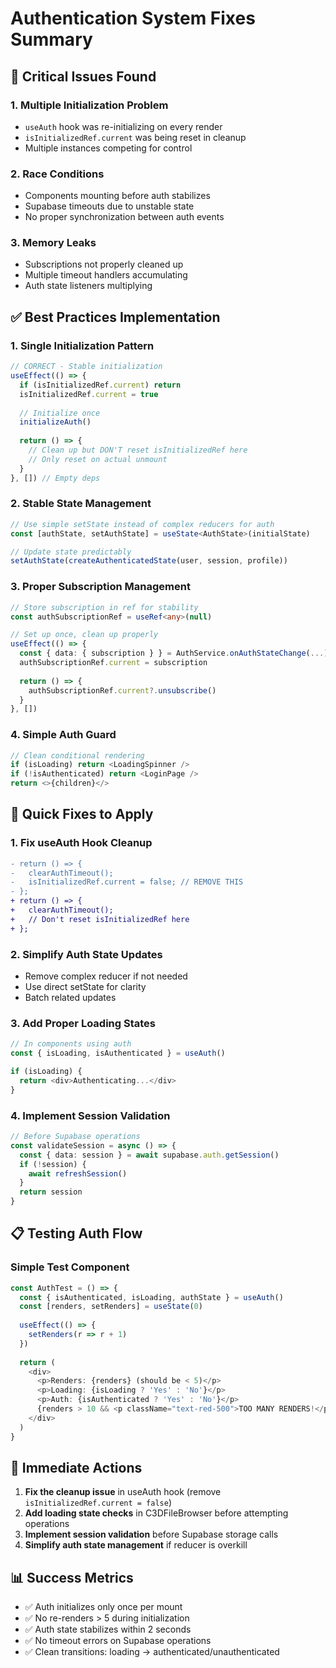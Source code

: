 # Authentication System Fixes Summary

## 🚨 Critical Issues Found

### 1. **Multiple Initialization Problem**
- `useAuth` hook was re-initializing on every render
- `isInitializedRef.current` was being reset in cleanup
- Multiple instances competing for control

### 2. **Race Conditions**
- Components mounting before auth stabilizes
- Supabase timeouts due to unstable state
- No proper synchronization between auth events

### 3. **Memory Leaks**
- Subscriptions not properly cleaned up
- Multiple timeout handlers accumulating
- Auth state listeners multiplying

## ✅ Best Practices Implementation

### 1. **Single Initialization Pattern**
```typescript
// CORRECT - Stable initialization
useEffect(() => {
  if (isInitializedRef.current) return
  isInitializedRef.current = true
  
  // Initialize once
  initializeAuth()
  
  return () => {
    // Clean up but DON'T reset isInitializedRef here
    // Only reset on actual unmount
  }
}, []) // Empty deps
```

### 2. **Stable State Management**
```typescript
// Use simple setState instead of complex reducers for auth
const [authState, setAuthState] = useState<AuthState>(initialState)

// Update state predictably
setAuthState(createAuthenticatedState(user, session, profile))
```

### 3. **Proper Subscription Management**
```typescript
// Store subscription in ref for stability
const authSubscriptionRef = useRef<any>(null)

// Set up once, clean up properly
useEffect(() => {
  const { data: { subscription } } = AuthService.onAuthStateChange(...)
  authSubscriptionRef.current = subscription
  
  return () => {
    authSubscriptionRef.current?.unsubscribe()
  }
}, [])
```

### 4. **Simple Auth Guard**
```typescript
// Clean conditional rendering
if (isLoading) return <LoadingSpinner />
if (!isAuthenticated) return <LoginPage />
return <>{children}</>
```

## 🔧 Quick Fixes to Apply

### 1. Fix useAuth Hook Cleanup
```diff
- return () => {
-   clearAuthTimeout();
-   isInitializedRef.current = false; // REMOVE THIS
- };
+ return () => {
+   clearAuthTimeout();
+   // Don't reset isInitializedRef here
+ };
```

### 2. Simplify Auth State Updates
- Remove complex reducer if not needed
- Use direct setState for clarity
- Batch related updates

### 3. Add Proper Loading States
```typescript
// In components using auth
const { isLoading, isAuthenticated } = useAuth()

if (isLoading) {
  return <div>Authenticating...</div>
}
```

### 4. Implement Session Validation
```typescript
// Before Supabase operations
const validateSession = async () => {
  const { data: session } = await supabase.auth.getSession()
  if (!session) {
    await refreshSession()
  }
  return session
}
```

## 📋 Testing Auth Flow

### Simple Test Component
```typescript
const AuthTest = () => {
  const { isAuthenticated, isLoading, authState } = useAuth()
  const [renders, setRenders] = useState(0)
  
  useEffect(() => {
    setRenders(r => r + 1)
  })
  
  return (
    <div>
      <p>Renders: {renders} (should be < 5)</p>
      <p>Loading: {isLoading ? 'Yes' : 'No'}</p>
      <p>Auth: {isAuthenticated ? 'Yes' : 'No'}</p>
      {renders > 10 && <p className="text-red-500">TOO MANY RENDERS!</p>}
    </div>
  )
}
```

## 🎯 Immediate Actions

1. **Fix the cleanup issue** in useAuth hook (remove `isInitializedRef.current = false`)
2. **Add loading state checks** in C3DFileBrowser before attempting operations
3. **Implement session validation** before Supabase storage calls
4. **Simplify auth state management** if reducer is overkill

## 📊 Success Metrics

- ✅ Auth initializes only once per mount
- ✅ No re-renders > 5 during initialization
- ✅ Auth state stabilizes within 2 seconds
- ✅ No timeout errors on Supabase operations
- ✅ Clean transitions: loading → authenticated/unauthenticated